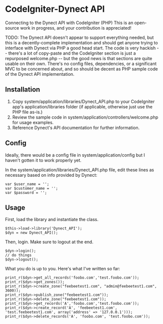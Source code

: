 CodeIgniter-Dynect API
=========================

Connecting to the Dynect API with CodeIgniter (PHP)
This is an open-source work in progress, and your contribution is appreciated!

TODO: 
  The Dynect API doesn't appear to support everything needed, but this is a decently-complete implementation and should get anyone trying to interface with Dynect via PHP a good head start.
  The code is very hackish -- there's a lot of copy-paste and the CodeIgniter section is just a repurposed welcome.php -- but the good news is that sections are quite usable on their own. There's no config files, dependencies, or a significant MVC to be concerned about, and so should be decent as PHP sample code of the Dynect API implementation.

Installation
------------

1.  Copy system/application/libraries/Dynect_API.php to your CodeIgniter app's application/libraries folder (if applicable, otherwise just use the PHP file as-is.)
2.  Review the sample code in system/application/controllers/welcome.php for usage examples.
3.  Reference Dynect's API documentation for further information.

Config
------

Ideally, there would be a config file in system/application/config but I haven't gotten it to work properly yet.

In the system/application/libraries/Dynect_API.php file, edit these lines as necessary based on info provided by Dynect:

    var $user_name = '';
    var $customer_name = '';
    var $password = '';


Usage
------

First, load the library and instantiate the class.

    $this->load->library('Dynect_API');
    $dyn = new Dynect_API();

Then, login. Make sure to logout at the end.

    $dyn->login();
    // do things
    $dyn->logout();	

What you do is up to you. Here's what I've written so far:

    print_r($dyn->get_all_records('foobo.com','test.foobo.com'));
    print_r($dyn->get_zones());
    print_r($dyn->create_zone("feebeetest1.com", "admin@feebeetest1.com", 3600));
    print_r($dyn->publish_zone("feebeetest1.com"));
    print_r($dyn->delete_zone("feebeetest1.com"));
    print_r($dyn->get_records('A','foobo.com','test.foobo.com'));
    print_r($dyn->create_record('A', 'feebeetest1.com', 'test.feebeetest1.com', array('address' => '127.0.0.1')));
    print_r($dyn->delete_records('A', 'foobo.com', 'test.foobo.com'));

